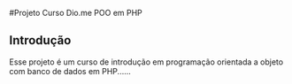 #Projeto Curso Dio.me POO em PHP
## Introdução 

Esse projeto é um curso de introdução em programação
 orientada a objeto com banco de dados em PHP......
